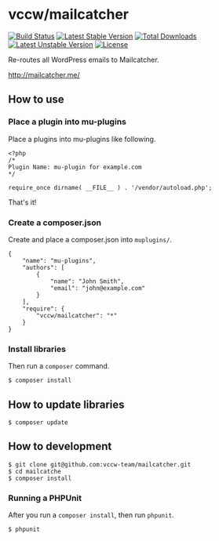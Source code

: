 # vccw/mailcatcher

[![Build Status](https://travis-ci.org/megumi-wp-composer/wp-disable-upgrade-notice.svg?branch=master)](https://travis-ci.org/vccw-team/mailcatcher) [![Latest Stable Version](https://poser.pugx.org/vccw/mailcatcher/v/stable.svg)](https://packagist.org/packages/vccw/mailcatcher) [![Total Downloads](https://poser.pugx.org/vccw/mailcatcher/downloads.svg)](https://packagist.org/packages/vccw/mailcatcher) [![Latest Unstable Version](https://poser.pugx.org/vccw/mailcatcher/v/unstable.svg)](https://packagist.org/packages/vccw/mailcatcher) [![License](https://poser.pugx.org/vccw/mailcatcher/license.svg)](https://packagist.org/packages/vccw/mailcatcher)

Re-routes all WordPress emails to Mailcatcher.

http://mailcatcher.me/


## How to use

### Place a plugin into mu-plugins

Place a plugins into mu-plugins like following.

```
<?php
/*
Plugin Name: mu-plugin for example.com
*/

require_once dirname( __FILE__ ) . '/vendor/autoload.php';
```

That's it!


### Create a composer.json

Create and place a composer.json into `muplugins/`.

```
{
    "name": "mu-plugins",
    "authors": [
        {
            "name": "John Smith",
            "email": "john@example.com"
        }
    ],
    "require": {
        "vccw/mailcatcher": "*"
    }
}
```

### Install libraries

Then run a `composer` command.

```
$ composer install
```

## How to update libraries

```
$ composer update
```


## How to development

```
$ git clone git@github.com:vccw-team/mailcatcher.git
$ cd mailcatche
$ composer install
```

### Running a PHPUnit

After you run a `composer install`, then run `phpunit`.

```
$ phpunit
```
